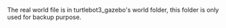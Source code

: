 The real world file is in turtlebot3_gazebo's world folder, this folder is only used for backup purpose.
